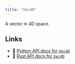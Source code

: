 ```yaml
---
title: "Vec4D"
---
```


A vector in 4D space.


## Links
 * 🐍 [Python API docs for `Vec4D`](https://ref.rerun.io/docs/python/nightly/common/datatypes#rerun.datatypes.Vec4D)
 * 🦀 [Rust API docs for `Vec4D`](https://docs.rs/rerun/0.9.0-alpha.10/rerun/datatypes/struct.Vec4D.html)



